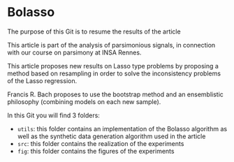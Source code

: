 # Bolasso

The purpose of this Git is to resume the results of the article

This article is part of the analysis of parsimonious signals, in connection with our course on parsimony at INSA Rennes.

This article proposes new results on Lasso type problems by proposing a method based on resampling in order to solve the inconsistency problems of the Lasso regression.

Francis R. Bach proposes to use the bootstrap method and an ensemblistic philosophy (combining models on each new sample).

In this Git you will find 3 folders:
- `utils`: this folder contains an implementation of the Bolasso algorithm as well as the synthetic data generation algorithm used in the article
- `src`: this folder contains the realization of the experiments
- `fig`: this folder contains the figures of the experiments
